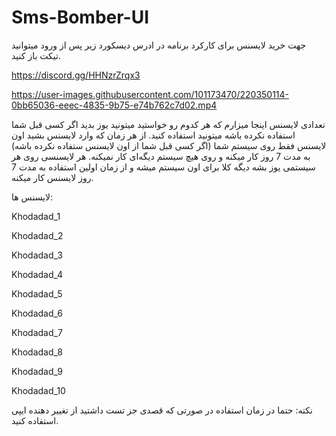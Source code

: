 # Sms-Bomber-UI

جهت خرید لایسنس برای کارکرد برنامه در ادرس دیسکورد زیر پس از ورود میتوانید تیکت باز کنید.

https://discord.gg/HHNzrZrqx3



https://user-images.githubusercontent.com/101173470/220350114-0bb65036-eeec-4835-9b75-e74b762c7d02.mp4




تعدادی لایسنس اینجا میزارم که هر کدوم رو خواستید میتونید یوز بدید اگر کسی قبل شما استفاده نکرده باشه میتونید استفاده کنید.
از هر زمان که وارد لایسنس بشید اون لایسنس فقط روی سیستم شما (اگر کسی قبل شما از اون لایسنس ستفاده نکرده باشه) به مدت 7 روز کار میکنه و روی هیچ سیستم دیگه‌ای کار نمیکنه.
هر لایسنسی روی هر سیستمی یوز بشه دیگه کلا برای اون سیستم میشه و از زمان اولین استفاده به مدت 7 روز لایسنس کار میکنه. 

لایسنس ها:

Khodadad_1

Khodadad_2

Khodadad_3

Khodadad_4

Khodadad_5

Khodadad_6

Khodadad_7

Khodadad_8

Khodadad_9

Khodadad_10





نکته: حتما در زمان استفاده در صورتی که قصدی جز تست داشتید از تغییر دهنده ایپی استفاده کنید.


